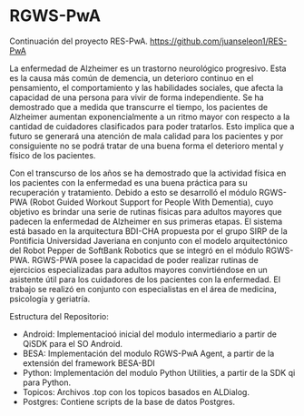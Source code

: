 # RGWS-PwA
Continuación del proyecto RES-PwA. https://github.com/juanseleon1/RES-PwA

La enfermedad de Alzheimer es un trastorno neurológico progresivo. Esta es la causa más común de demencia, un deterioro continuo en el pensamiento, el comportamiento y las habilidades sociales, que afecta la capacidad de una persona para vivir de forma independiente. Se ha demostrado que a medida que transcurre el tiempo, los pacientes de Alzheimer aumentan exponencialmente a un ritmo mayor con respecto a la cantidad de cuidadores clasificados para poder tratarlos. Esto implica que a futuro se generará una atención de mala calidad para los pacientes y por consiguiente no se podrá tratar de una buena forma el deterioro mental y físico de los pacientes. 

Con el transcurso de los años se ha demostrado que la actividad física en los pacientes con la enfermedad es una buena práctica para su recuperación y tratamiento. Debido a esto se desarrolló el módulo RGWS-PWA (Robot Guided Workout Support for People With Dementia), cuyo objetivo es brindar una serie de rutinas físicas para adultos mayores que padecen la enfermedad de Alzheimer en sus primeras etapas. El sistema está basado en la arquitectura BDI-CHA propuesta por el grupo SIRP de la Pontificia Universidad Javeriana en conjunto con el modelo arquitectónico del Robot Pepper de SoftBank Robotics que se integró en el módulo RGWS-PWA.  RGWS-PWA posee la capacidad de poder realizar rutinas de ejercicios especializadas para adultos mayores convirtiéndose en un asistente útil para los cuidadores de los pacientes con la enfermedad. El trabajo se realizó en conjunto con especialistas en el área de medicina, psicología y geriatría.

Estructura del Repositorio:
* Android: Implementacioó inicial del modulo intermediario a partir de QiSDK para el SO Android.
* BESA: Implementación del modulo RGWS-PwA Agent, a partir de la extensión del framework BESA-BDI
* Python: Implementación del modulo Python Utilities, a partir de la SDK qi para Python.
* Topicos: Archivos .top con los topicos basados en ALDialog.
* Postgres: Contiene scripts de la base de datos Postgres.
